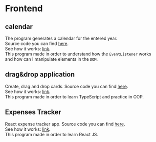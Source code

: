 # Frontend

## calendar
The program generates a calendar for the entered year.<br>
Source code you can find [here](https://github.com/rekilina/Frontend/tree/main/sandbox-JS/calendar).<br>
See how it works: [link](https://rekilina.github.io/Frontend/sandbox-JS/calendar/index.html).<br>
This program made in order to understand how the `EventListener` works and how can I manipulate elements in the `DOM`.<br>

## drag&drop application
Create, drag and drop cards.
Source code you can find [here](https://github.com/rekilina/Frontend/tree/main/sandbox-TS).<br>
See how it works: [link](https://rekilina.github.io/Frontend/sandbox-TS/index.html).<br>
This program made in order to learn TypeScript and practice in OOP.

## Expenses Tracker
React expense tracker app.
Source code you can find [here](https://github.com/rekilina/Frontend/tree/main/my-react-app).<br>
See how it works: [link](https://rekilina.github.io/Frontend/my-react-app/public/index.html).<br>
This program made in order to learn React JS.
